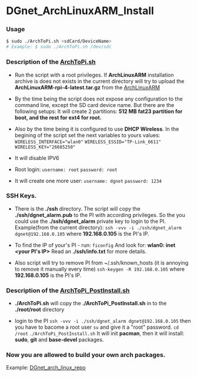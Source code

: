 # DGnet_ArchLinuxARM_Install

### Usage
```sh
$ sudo ./ArchToPi.sh <sdCard/DeviceName>
# Example: $ sudo ./ArchToPi.sh /dev/sdc
```


### Description of the [ArchToPi.sh](https://github.com/andriykutsevol/DGnet_ArchLinuxARM_Install/blob/main/ArchToPi.sh)
- Run the script with a root privileges.
If **ArchLinuxARM** installation archive is does not exists in the current directory
will try to upload the **ArchLinuxARM-rpi-4-latest.tar.gz** from the [ArchLinuxARM](https://archlinuxarm.org/about/downloads)

- By the time being the script does not expose any configuration to the command line, except the SD card device name.
But there are the following setups:
It will create 2 partitions: **512 MB fat23 partition for boot, and the rest for ext4 for root.**

- Also by the time being it is configured to use **DHCP Wireless**. 
In the begining of the script set the next variables to yours values:
`WIRELESS_INTERFACE="wlan0"`
`WIRELESS_ESSID="TP-Link_6611"`
`WIRELESS_KEY="26685250"`

- It will disable IPV6
- Root login:
`username: root`
`password: root`

- It will create one more user:
`username: dgnet`
`password: 1234`

### SSH Keys.

- There is the **./ssh** directory. The script will copy the **./ssh/dgnet_alarm.pub** to the PI with according privileges.
So the you could use the **./ssh/dgnet_alarm** private key to login to the PI. Example(from the current directory):
`ssh -vvv -i ./ssh/dgnet_alarm dgnet@192.168.0.105`
where **192.168.0.105** is the PI's IP.
- To find the IP of your's PI - run:
`ficonfig`
And look for: **wlan0: inet <your PI's IP>**
Read an **./ssh/info.txt** for more details.

- Also script will try to remove PI from ~/.ssh/known_hosts (it is annoying to remove it manually every time)
`ssh-keygen -R 192.168.0.105`
where **192.168.0.105** is the PI's IP.


### Description of the [ArchToPi_PostInstall.sh](https://github.com/andriykutsevol/DGnet_ArchLinuxARM_Install/blob/main/ArchToPi_PostInstall.sh)

- **./ArchToPi.sh** will copy the **./ArchToPi_PostInstall.sh** in to the **./root/root** directory

- login to the PI
`ssh -vvv -i ./ssh/dgnet_alarm dgnet@192.168.0.105`
then you have to bacome a root user
`su`
and give it a "root" password.
`cd /root`
`./ArchToPi_PostInstall.sh`
It will init **pacman**, then it will install: **sudo**, **git** and **base-devel** packages.

### Now you are allowed to build your own arch packages. 
Example: [DGnet_arch_linux_repo](https://github.com/andriykutsevol/DGnet_arch_linux_repo)